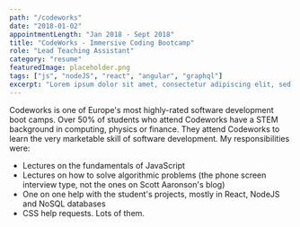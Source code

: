 ```yaml
---
path: "/codeworks"
date: "2018-01-02"
appointmentLength: "Jan 2018 - Sept 2018"
title: "CodeWorks - Immersive Coding Bootcamp"
role: "Lead Teaching Assistant"
category: "resume"
featuredImage: placeholder.png
tags: ["js", "nodeJS", "react", "angular", "graphql"]
excerpt: "Lorem ipsum dolor sit amet, consectetur adipiscing elit, sed do eiusmod temporis."
---
```


Codeworks is one of Europe's most highly-rated software development boot camps. Over 50% of students who attend Codeworks have a STEM background in computing, physics or finance. They attend Codeworks to learn the very marketable skill of software development. My responsibilities were:

- Lectures on the fundamentals of JavaScript
- Lectures on how to solve algorithmic problems (the phone screen interview type, not the ones on Scott Aaronson's blog)
- One on one help with the student's projects, mostly in React, NodeJS and NoSQL databases
- CSS help requests. Lots of them.

